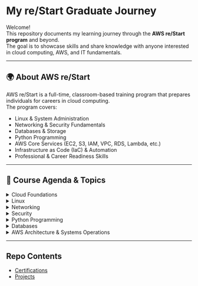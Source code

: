 # My re/Start Graduate Journey

Welcome!  
This repository documents my learning journey through the **AWS re/Start program** and beyond.  
The goal is to showcase skills and share knowledge with anyone interested in cloud computing, AWS, and IT fundamentals.

---

## 🌍 About AWS re/Start
AWS re/Start is a full-time, classroom-based training program that prepares individuals for careers in cloud computing.  
The program covers:
- Linux & System Administration  
- Networking & Security Fundamentals  
- Databases & Storage  
- Python Programming  
- AWS Core Services (EC2, S3, IAM, VPC, RDS, Lambda, etc.)  
- Infrastructure as Code (IaC) & Automation  
- Professional & Career Readiness Skills  

---

## 📑 Course Agenda & Topics  

<details>
<summary>Cloud Foundations</summary>

- Professional Skills (career readiness, teamwork, communication)  
- Cloud Foundations  
  - Introduction to Computing & Basic Concepts  
  - Development Team Roles  
  - Cloud Computing Advantages  
  - AWS & Pricing Fundamentals  
  - AWS Infrastructure Overview  
  - AWS Services & Categories  
  - Shared Responsibility Model  

</details>

<details>
<summary>Linux</summary>

- Introduction to Linux & Command Line  
- Users & Groups  
- Editing Files, File System, Files & Permissions  
- Managing Processes, Services & Logs  
- Bash Shell & Scripting  
- Software Management  

</details>

<details>
<summary>Networking</summary>

- Networking Concepts & Internet Protocols  
- Public/Private & Static/Dynamic IPs  
- Subnetting & Troubleshooting  
- Amazon VPC, Subnets, and Networking Resources  
- Additional Protocols & Technologies  

</details>

<details>
<summary>Security</summary>

- Security Lifecycle (Prevention, Detection, Response, Analysis)  
- Network & System Hardening  
- Data Protection & PKI  
- Identity Management & AWS IAM  
- AWS CloudTrail, Config & Trusted Advisor  
- Security Best Practices & Compliance  

</details>

<details>
<summary>Python Programming</summary>

- Core syntax & programming concepts  
- Problem solving with Python  
- Applying Python in cloud and automation contexts  

</details>

<details>
<summary>Databases</summary>

- Database fundamentals  
- AWS database services (RDS, DynamoDB, etc.)  

</details>

<details>
<summary>AWS Architecture & Systems Operations</summary>

- Designing resilient and scalable architectures  
- System operations & monitoring  
- Tooling and automation (CloudFormation, JSON/YAML, IaC)  
- Servers, scaling, and load balancing (EC2, ELB, Auto Scaling, Route 53, CloudFront)  
- Serverless and Containers (Lambda, ECS, Fargate, etc.)  
- AWS Networking Services & Storage/Archiving  

</details>

---

## Repo Contents

- [Certifications](./certifications/README.md)
- [Projects](./projects/README.md)